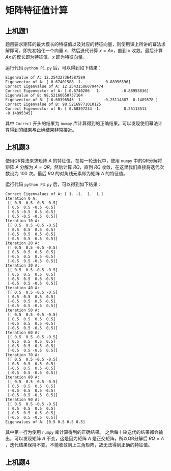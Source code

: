 # 矩阵特征值计算 

## 上机题1

题目要求矩阵的最大模长的特征值以及对应的特征向量，则使用课上所讲的幂法求解即可。即先初始化一个向量 $x$，然后迭代计算 $x = Ax$，直到 $x$ 收敛。最后计算 $Ax$ 的模长即为特征值，$x$ 即为特征向量。

运行代码 `python P1.py` 后，可以得到如下结果：

```
Eigenvalue of A: 12.254327364587589
Eigenvector of A: [ 0.67401588 -1.          0.88956596]
Correct Eigenvalue of A: 12.254315860794474
Correct Eigenvector of A: [-0.6740206   1.         -0.88955836]
Eigenvalue of B: 98.52160650737164
Eigenvector of B: [-0.60396543  1.         -0.25114387  0.1489578 ]
Correct Eigenvalue of B: 98.52169771010125
Correct Eigenvector of B: [ 0.60397234 -1.          0.25113513 -0.14895345]
```

其中 `Correct` 开头的结果为 `numpy` 库计算得到的正确结果。可以发现使用幂法计算得到的结果与正确结果非常接近。

## 上机题3

使用QR算法来求矩阵 $A$ 的特征值，在每一轮迭代中，使用 `numpy` 中的QR分解将矩阵 $A$ 分解为 $A=QR$，然后计算 $RQ$，直到 $RQ$ 收敛，在这里我们直接将迭代次数设为 $100$ 次。最后 $RQ$ 的对角线元素即为矩阵 $A$ 的特征值。

运行代码 `python P3.py` 后，可以得到如下结果：

```
Correct Eigenvalues of A: [ 1. -1.  1.  1.]
Iteration 0 A:
 [[ 0.5  0.5  0.5  0.5]
 [ 0.5  0.5 -0.5 -0.5]
 [ 0.5 -0.5  0.5 -0.5]
 [ 0.5 -0.5 -0.5  0.5]]
Iteration 10 A:
 [[ 0.5  0.5 -0.5 -0.5]
 [ 0.5  0.5  0.5  0.5]
 [-0.5  0.5  0.5 -0.5]
 [-0.5  0.5 -0.5  0.5]]
Iteration 20 A:
 [[ 0.5  0.5 -0.5 -0.5]
 [ 0.5  0.5  0.5  0.5]
 [-0.5  0.5  0.5 -0.5]
 [-0.5  0.5 -0.5  0.5]]
Iteration 30 A:
 [[ 0.5  0.5 -0.5 -0.5]
 [ 0.5  0.5  0.5  0.5]
 [-0.5  0.5  0.5 -0.5]
 [-0.5  0.5 -0.5  0.5]]
Iteration 40 A:
 [[ 0.5  0.5 -0.5 -0.5]
 [ 0.5  0.5  0.5  0.5]
 [-0.5  0.5  0.5 -0.5]
 [-0.5  0.5 -0.5  0.5]]
Iteration 50 A:
 [[ 0.5  0.5 -0.5 -0.5]
 [ 0.5  0.5  0.5  0.5]
 [-0.5  0.5  0.5 -0.5]
 [-0.5  0.5 -0.5  0.5]]
Iteration 60 A:
 [[ 0.5  0.5 -0.5 -0.5]
 [ 0.5  0.5  0.5  0.5]
 [-0.5  0.5  0.5 -0.5]
 [-0.5  0.5 -0.5  0.5]]
Iteration 70 A:
 [[ 0.5  0.5 -0.5 -0.5]
 [ 0.5  0.5  0.5  0.5]
 [-0.5  0.5  0.5 -0.5]
 [-0.5  0.5 -0.5  0.5]]
Iteration 80 A:
 [[ 0.5  0.5 -0.5 -0.5]
 [ 0.5  0.5  0.5  0.5]
 [-0.5  0.5  0.5 -0.5]
 [-0.5  0.5 -0.5  0.5]]
Iteration 90 A:
 [[ 0.5  0.5 -0.5 -0.5]
 [ 0.5  0.5  0.5  0.5]
 [-0.5  0.5  0.5 -0.5]
 [-0.5  0.5 -0.5  0.5]]
Eigenvalues of A: [0.5 0.5 0.5 0.5]
```

其中第一行为使用 `numpy` 库计算得到的正确结果。
之后每十轮迭代的结果都会输出，可以发现矩阵 $A$ 不变，这是因为矩阵 $A$ 是正交矩阵，所以QR分解后 $RQ=A$ ，迭代结果保持不变。不能收敛到上三角矩阵，故无法得到正确的特征值。

## 上机题4

